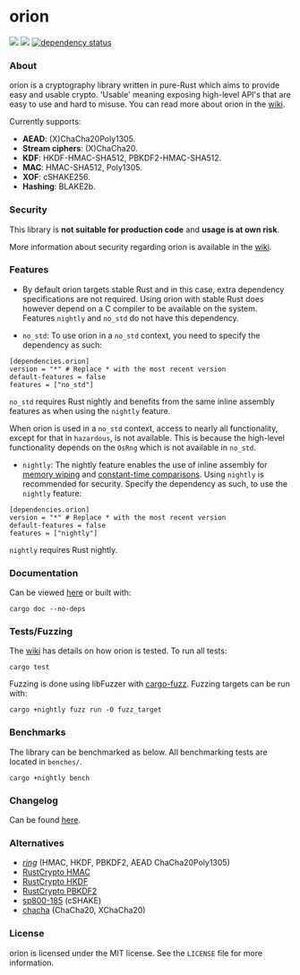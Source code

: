 # orion
<img src="https://travis-ci.org/brycx/orion.svg?branch=master"> <img src="https://codecov.io/gh/brycx/orion/branch/master/graph/badge.svg"> [![dependency status](https://deps.rs/repo/github/brycx/orion/status.svg)](https://deps.rs/repo/github/brycx/orion)

### About
orion is a cryptography library written in pure-Rust which aims to provide easy and usable crypto. 'Usable' meaning exposing high-level API's that are easy to use and hard to misuse. You can read more about orion in the [wiki](https://github.com/brycx/orion/wiki).

Currently supports:
* **AEAD**: (X)ChaCha20Poly1305.
* **Stream ciphers**: (X)ChaCha20.
* **KDF**: HKDF-HMAC-SHA512, PBKDF2-HMAC-SHA512.
* **MAC**: HMAC-SHA512, Poly1305.
* **XOF**: cSHAKE256.
* **Hashing**: BLAKE2b.

### Security
This library is **not suitable for production code** and **usage is at own risk**.

More information about security regarding orion is available in the [wiki](https://github.com/brycx/orion/wiki/Security).


### Features
- By default orion targets stable Rust and in this case, extra dependency specifications are not required. Using orion with stable Rust does however depend on a C compiler to be available on the system. Features `nightly` and `no_std` do not have this dependency.

- `no_std`: To use orion in a `no_std` context, you need to specify the dependency as such:
```
[dependencies.orion]
version = "*" # Replace * with the most recent version
default-features = false
features = ["no_std"]
```
`no_std` requires Rust nightly and benefits from the same inline assembly features as when using the `nightly` feature.

 When orion is used in a `no_std` context, access to nearly all functionality, except for that in
`hazardous`, is not available. This is because the high-level functionality depends on the `OsRng`
which is not available in `no_std`.

- `nightly`: The nightly feature enables the use of inline assembly for [memory wiping](https://crates.io/crates/clear_on_drop) and
[constant-time comparisons](https://crates.io/crates/subtle). Using `nightly` is recommended for security. Specify the dependency as such, to use the `nightly` feature:
```
[dependencies.orion]
version = "*" # Replace * with the most recent version
default-features = false
features = ["nightly"]
```
`nightly` requires Rust nightly.

### Documentation
Can be viewed [here](https://docs.rs/orion) or built with:

```
cargo doc --no-deps
```

### Tests/Fuzzing
The [wiki](https://github.com/brycx/orion/wiki/Testing-suite) has details on how orion is tested. To run all tests:
```
cargo test
```

Fuzzing is done using libFuzzer with [cargo-fuzz](https://github.com/rust-fuzz/cargo-fuzz). Fuzzing targets can be run with:
```
cargo +nightly fuzz run -O fuzz_target
```

### Benchmarks
The library can be benchmarked as below. All benchmarking tests are located in `benches/`.
```
cargo +nightly bench
```
### Changelog
Can be found [here](https://github.com/brycx/orion/releases).

### Alternatives
- [*ring*](https://crates.io/crates/ring) (HMAC, HKDF, PBKDF2, AEAD ChaCha20Poly1305)
- [RustCrypto HMAC](https://crates.io/crates/hmac)
- [RustCrypto HKDF](https://crates.io/crates/hkdf)
- [RustCrypto PBKDF2](https://crates.io/crates/pbkdf2)
- [sp800-185](https://crates.io/crates/sp800-185) (cSHAKE)
- [chacha](https://crates.io/crates/chacha) (ChaCha20, XChaCha20)

### License
orion is licensed under the MIT license. See the `LICENSE` file for more information.
